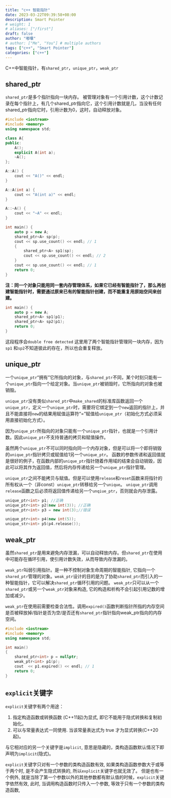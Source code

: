 ```yaml
---
title: "c++ 智能指针"
date: 2023-03-22T09:39:58+08:00
description: Smart Pointer
# weight: 1
# aliases: ["/first"]
draft: false
author: "嘟囔"
# author: ["Me", "You"] # multiple authors
tags: ["c++", "Smart Pointer"]
categories: ["c++"]
---
```


C++中智能指针，有`shared_ptr`，`unique_ptr`，`weak_ptr`

## shared_ptr

`shared_ptr`是多个指针指向一块内存。 
被管理对象有一个引用计数，这个计数记录在每个指针上，有几个shared_ptr指向它，这个引用计数就是几，当没有任何shared_ptr指向它时，引用计数为0，这时，自动释放对象。

```c++
#include <iostream>
#include <memory>
using namespace std;

class A{
public:
    A();
    explicit A(int a);
    ~A();
};

A::A() {
    cout << "A()" << endl;
}

A::A(int a) {
    cout << "A(int a)" << endl;
}

A::~A() {
    cout << "~A" << endl;
}

int main() {
    auto p = new A;
    shared_ptr<A> sp(p);
    cout << sp.use_count() << endl; // 1
    {
        shared_ptr<A> sp1(sp);
        cout << sp.use_count() << endl; // 2
    }
    cout << sp.use_count() << endl; // 1
    return 0;
}
```
**注：同一个对象只能用同一套内存管理体系，如果它已经有智能指针了，那么再创建智能指针时，需要通过原来已有的智能指针创建，而不能重复用原始空间来创建。**

```c++
int main() {
    auto p = new A; 
    shared_ptr<A> sp1(p1); 
    shared_ptr<A> sp2(p1); 
    return 0;
}
```
这段程序会`double free detected` 
这里用了两个智能指针管理同一块内存，因为`sp1` 和`sp2`不知道彼此的存在，所以也会重复释放。

## unique_ptr

一个`unique_ptr`“拥有”它所指向的对象，与`shared_ptr`不同，某个时刻只能有一个`unique_ptr`指向一个给定对象。当`unique_ptr`被销毁时，它所指向的对象也被销毁。

`unique_ptr`没有类似`shared_ptr`中`make_shared`的标准库函数返回一个`unique_ptr`，定义一个`unique_ptr`时，需要将它绑定到一个`new`返回的指针上，并且不能直接将`new`的结果用赋值运算符“=”赋值给`unique_ptr`（初始化方式必须采用直接初始化方式）。

因为`unique_ptr`所指向的对象只能有一个`unique_ptr`指针，也就是一个引用计数。因此`unique_ptr`不支持普通的拷贝和赋值操作。 

虽然两个`unique_ptr`不可以同时指向同一个内存对象，但是可以将一个即将销毁的`unique_ptr`指针拷贝或赋值给1另一个`unique_ptr`。 
函数的参数传递和返回值就是很好的例子，在函数内部的`unique_ptr`指针随着作用域的结束会自动销毁，因此可以将其作为返回值，然后将内存传递给另一个`unique_ptr`指针管理。

`unique_ptr`之间不能拷贝与赋值。但是可以使用`release`和`reset`函数来将指针的所有权从一个（非const）`unique_ptr`转移给另一个`unique`。
`unique_ptr`调用`release`函数之后必须将返回值传递给另一个`unqiue_ptr`，否则就会内存泄露。

```c++
unique_ptr<int> p1; //正确
unique_ptr<int> p2(new int(3)); //正确
unique_ptr<int> p3 = new int(3);//错误

unique_ptr<int> p4(new int(5));
unique_str<int> p5(p4.release());
```

## weak_ptr

虽然`shared_ptr`是用来避免内存泄漏，可以自动释放内存。但`shared_ptr`在使用中可能存在循环引用，使引用计数失效，从而导致内存泄漏的。

`weak_ptr`叫弱引用指针。是一种不控制对象生命周期的智能指针, 它指向一个`shared_ptr`管理的对象。`weak_ptr`设计的目的是为了协助`shared_ptr`而引入的一种智能指针，它可以解决`shared_ptr`循环引用的问题。 
`weak_ptr`只可以从一个`shared_ptr`或另一个`weak_ptr`对象来构造, 它的构造和析构不会引起引用记数的增加或减少。 

`weak_ptr`在使用前需要检查合法性。调用`expired()`函数判断指针所指的内存空间是否被释放掉/指针是否为空/是否还有`shared_ptr`指针指向weak_ptr指向的内存空间。
```c++
#include <iostream>
#include <memory>
using namespace std;

int main()
{
    shared_ptr<int> p = nullptr;
    weak_ptr<int> p1(p);
    cout  << p1.expired() << endl; // 1
    return 0;
}
```

## `explicit`关键字

`explicit`关键字有两个用途：

1. 指定构造函数或转换函数 (C++11起)为显式, 即它不能用于隐式转换和复制初始化。
2. 可以与常量表达式一同使用. 当该常量表达式为 true 才为显式转换(C++20起)。

与它相对应的另一个关键字是`implicit`, 意思是隐藏的，类构造函数默认情况下即声明为`implicit`(隐式)。

`explicit`关键字只对有一个参数的类构造函数有效, 如果类构造函数参数大于或等于两个时, 是不会产生隐式转换的, 所以`explicit`关键字也就无效了。 
但是也有一个例外, 就是当除了第一个参数以外的其他参数都有默认值的时候，`explicit`关键字依然有效, 此时, 当调用构造函数时只传入一个参数, 等效于只有一个参数的类构造函数, 